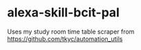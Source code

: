# alexa-skill-bcit-pal
Uses my study room time table scraper from https://github.com/tkyc/automation_utils

